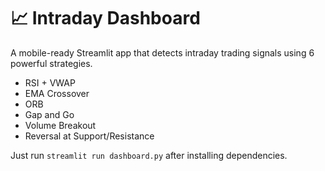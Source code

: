 # 📈 Intraday Dashboard

A mobile-ready Streamlit app that detects intraday trading signals using 6 powerful strategies.

- RSI + VWAP
- EMA Crossover
- ORB
- Gap and Go
- Volume Breakout
- Reversal at Support/Resistance

Just run `streamlit run dashboard.py` after installing dependencies.
